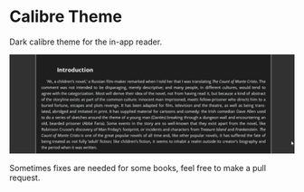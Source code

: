 # Calibre Theme
Dark calibre theme for the in-app reader.

![Dark theme](https://github.com/jakedraddy/calibre_theme/blob/master/img/dark.png)

Sometimes fixes are needed for some books, feel free to make a pull request.